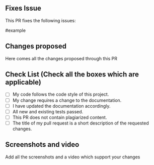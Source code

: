 <!--Type in all the issues that have been fixed through this pull request ex : #1 -->

## Fixes Issue

This PR fixes the following issues:

#example

<!-- Write down all the changes made-->

## Changes proposed

Here comes all the changes proposed through this PR

<!-- Check all the boxes which are applicable to check the box correct follow the following conventions-->
<!--
[x] - Correct
[X] - Correct
-->

## Check List (Check all the boxes which are applicable) <!--Follow the above conventions to check the box-->

- [ ] My code follows the code style of this project.
- [ ] My change requires a change to the documentation.
- [ ] I have updated the documentation accordingly.
- [ ] All new and existing tests passed.
- [ ] This PR does not contain plagiarized content.
- [ ] The title of my pull request is a short description of the requested changes.

<!--Add screen shots of the changed output-->

## Screenshots and video

Add all the screenshots and a video which support your changes 
